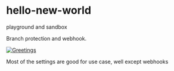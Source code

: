 # hello-new-world</br>
playground and sandbox</br>

Branch protection and webhook.

[![Greetings](https://github.com/stevey-m/hello-new-world/actions/workflows/greetings.yml/badge.svg)](https://github.com/stevey-m/hello-new-world/actions/workflows/greetings.yml)</br>

Most of the settings are good for use case, well except webhooks
